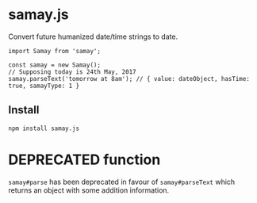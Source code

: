 samay.js
====

Convert future humanized date/time strings to date.

```
import Samay from 'samay';

const samay = new Samay();
// Supposing today is 24th May, 2017
samay.parseText('tomorrow at 8am'); // { value: dateObject, hasTime: true, samayType: 1 }
```

## Install

```
npm install samay.js
```

# DEPRECATED function

`samay#parse` has been deprecated in favour of `samay#parseText` which returns an object with some addition information.
